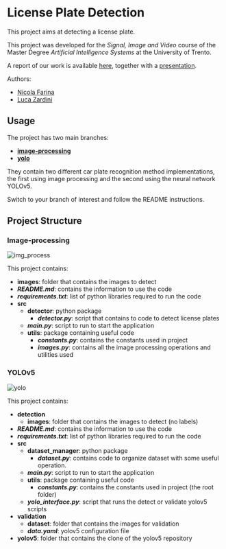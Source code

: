 # License Plate Detection
This project aims at detecting a license plate.

This project was developed for the *Signal, Image and Video* course of the Master Degree *Artificial Intelligence Systems* at the University of Trento.

A report of our work is available [here](https://github.com/lucaZardini/license-plate-recognition/blob/main/report.pdf), together with a [presentation](https://github.com/lucaZardini/license-plate-recognition/blob/main/presentation.pdf).

Authors:
* [Nicola Farina](https://github.com/nicola-farina)
* [Luca Zardini](https://github.com/lucaZardini)

## Usage
The project has two main branches:

* [**image-processing**](https://github.com/lucaZardini/license-plate-recognition/tree/image_processing)
* [**yolo**](https://github.com/lucaZardini/license-plate-recognition/blob/yolo)

They contain two different car plate recognition method implementations, the first using image processing and the second using the neural network YOLOv5. 

Switch to your branch of interest and follow the README instructions.

## Project Structure

### Image-processing
![img_process](https://user-images.githubusercontent.com/50495055/152204482-3466838e-156f-4e48-8675-5dfc7b0d2eac.png)

This project contains:
* **images**: folder that contains the images to detect
* **_README.md_**: contains the information to use the code
* **_requirements.txt_**: list of python libraries required to run the code
* **src**
  * **detector**: python package
    * **_detector.py_**: script that contains to code to detect license plates
  * **_main.py_**: script to run to start the application
  * **utils**: package containing useful code
    * **_constants.py_**: contains the constants used in project
    * **_images.py_**: contains all the image processing operations and utilities used  

### YOLOv5
![yolo](https://user-images.githubusercontent.com/50495055/152206670-0fff1b71-424b-4221-b4b8-1c1026d6e24d.png)

This project contains:
* **detection**
  * **images**: folder that contains the images to detect (no labels)
* **_README.md_**: contains the information to use the code
* **_requirements.txt_**: list of python libraries required to run the code
* **src**
  * **dataset_manager**: python package
    * **_dataset.py_**: contains code to organize dataset with some useful operation.
  * **_main.py_**: script to run to start the application
  * **utils**: package containing useful code
    * **_constants.py_**: contains the constants used in project (the root folder)
  * **_yolo_interface.py_**: script that runs the detect or validate yolov5 scripts
* **validation**
  * **dataset**: folder that contains the images for validation
  * **_data.yaml_**: yolov5 configuration file
* **yolov5**: folder that contains the clone of the yolov5 repository
